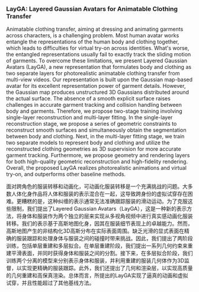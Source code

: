 ### LayGA: Layered Gaussian Avatars for Animatable Clothing Transfer

Animatable clothing transfer, aiming at dressing and animating garments across characters, is a challenging problem. Most human avatar works entangle the representations of the human body and clothing together, which leads to difficulties for virtual try-on across identities. What's worse, the entangled representations usually fail to exactly track the sliding motion of garments. To overcome these limitations, we present Layered Gaussian Avatars (LayGA), a new representation that formulates body and clothing as two separate layers for photorealistic animatable clothing transfer from multi-view videos. Our representation is built upon the Gaussian map-based avatar for its excellent representation power of garment details. However, the Gaussian map produces unstructured 3D Gaussians distributed around the actual surface. The absence of a smooth explicit surface raises challenges in accurate garment tracking and collision handling between body and garments. Therefore, we propose two-stage training involving single-layer reconstruction and multi-layer fitting. In the single-layer reconstruction stage, we propose a series of geometric constraints to reconstruct smooth surfaces and simultaneously obtain the segmentation between body and clothing. Next, in the multi-layer fitting stage, we train two separate models to represent body and clothing and utilize the reconstructed clothing geometries as 3D supervision for more accurate garment tracking. Furthermore, we propose geometry and rendering layers for both high-quality geometric reconstruction and high-fidelity rendering. Overall, the proposed LayGA realizes photorealistic animations and virtual try-on, and outperforms other baseline methods.

面对跨角色的服装转移和动画化，可动画化服装转移是一个充满挑战的问题。大多数人体化身作品将人体和服装的表示混合在一起，这导致跨身份的虚拟试穿存在困难。更糟糕的是，这种纠缠的表示通常无法准确跟踪服装的滑动运动。为了克服这些限制，我们提出了Layered Gaussian Avatars（LayGA），这是一种新的表示方法，将身体和服装作为两个独立的层来实现从多视角视频中进行真实感动画化服装转移。我们的表示基于高斯地图化身，因其在服装细节表现上的卓越能力。然而，高斯地图产生的非结构化3D高斯分布在实际表面周围。缺乏光滑的显式表面在精确的服装跟踪和处理身体与服装之间的碰撞时带来挑战。因此，我们提出了两阶段训练，包括单层重建和多层拟合。在单层重建阶段，我们提出一系列几何约束来重建平滑表面，并同时获得身体和服装之间的分割。接下来，在多层拟合阶段，我们训练两个分离的模型来分别表示身体和服装，并利用重建的服装几何体作为3D监督，以实现更精确的服装跟踪。此外，我们还提出了几何和渲染层，以实现高质量的几何重建和高保真渲染。总体而言，所提出的LayGA实现了逼真的动画和虚拟试穿，并且性能超过了其他基线方法。
